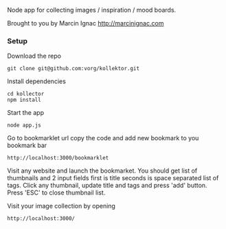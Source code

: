 Node app for collecting images / inspiration / mood boards.

Brought to you by Marcin Ignac http://marcinignac.com

### Setup

Download the repo

    git clone git@github.com:vorg/kollektor.git

Install dependencies

    cd kollector
    npm install

Start the app

    node app.js

Go to bookmarklet url copy the code and add new bookmark to you bookmark bar

    http://localhost:3000/bookmarklet

Visit any website and launch the bookmarket. You should get list of thumbnails and 2 input fields first is title seconds is space separated list of tags. Click any thumbnail, update title and tags and press 'add' button. Press 'ESC' to close thumbnail list.

Visit your image collection by opening

    http://localhost:3000/